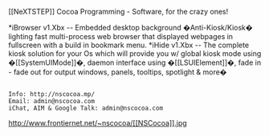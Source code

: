 

[[NeXTSTEP]] Cocoa Programming - Software, for the crazy ones!


*iBrowser v1.Xbx -- Embedded desktop background �Anti-Kiosk/Kiosk� lighting fast multi-process web browser that displayed webpages in fullscreen with a build in bookmark menu.
*iHide v1.Xbx -- The complete kiosk solution for your Os which will provide you w/ global kiosk mode using �[[SystemUIMode]]�, daemon interface using �[[LSUIElement]]�, fade in - fade out for output windows, panels, tooltips, spotlight & more�


<code>
Info: http://nscocoa.mp/
Email: admin@nscocoa.com
iChat, AIM & Google Talk: admin@nscocoa.com
</code>

http://www.frontiernet.net/~nscocoa/[[NSCocoa]].jpg